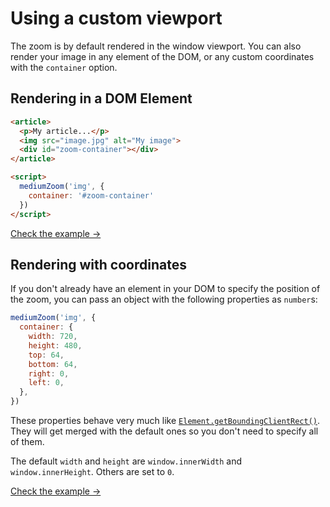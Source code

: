 # Using a custom viewport

The zoom is by default rendered in the window viewport. You can also render your image in any element of the DOM, or any custom coordinates with the `container` option.

## Rendering in a DOM Element

```html
<article>
  <p>My article...</p>
  <img src="image.jpg" alt="My image">
  <div id="zoom-container"></div>
</article>

<script>
  mediumZoom('img', {
    container: '#zoom-container'
  })
</script>
```

[Check the example →](https://medium-zoom-next-storybook.vercel.app/?path=/story/options--container-dom-element)

## Rendering with coordinates

If you don't already have an element in your DOM to specify the position of the zoom, you can pass an object with the following properties as `number`s:

```js
mediumZoom('img', {
  container: {
    width: 720,
    height: 480,
    top: 64,
    bottom: 64,
    right: 0,
    left: 0,
  },
})
```

These properties behave very much like [`Element.getBoundingClientRect()`](https://developer.mozilla.org/docs/Web/API/Element/getBoundingClientRect). They will get merged with the default ones so you don't need to specify all of them.

The default `width` and `height` are `window.innerWidth` and `window.innerHeight`. Others are set to `0`.

[Check the example →](https://medium-zoom-next-storybook.vercel.app/?path=/story/options--container-coordinates)
